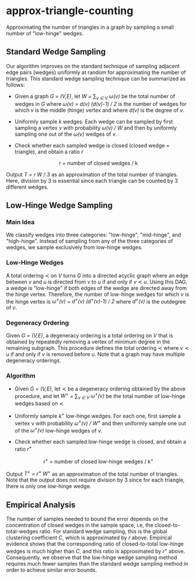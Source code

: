 # approx-triangle-counting

Approximating the number of triangles in a graph by sampling a small number of
"low-hinge" wedges.

## Standard Wedge Sampling

Our algorithm improves on the standard technique of sampling adjacent edge
pairs (wedges) uniformly at random for approximating the number of triangles.
This standard wedge sampling technique can be summarized as follows:

- Given a graph *G = (V,E)*, let *W =* &sum;*<sub>v &isin; V</sub> &omega;(v)*
  be the total number of wedges in *G* where *&omega;(v) = d(v) (d(v)-1) / 2*
is the number of wedges for which *v* is the middle (hinge) vertex and where
*d(v)* is the degree of *v*.

- Uniformly sample *k* wedges. Each wedge can be sampled by first sampling a
  vertex *v* with probability *&omega;(v) / W* and then by uniformly sampling
one out of the *&omega;(v)* wedges of *v*.

- Check whether each sampled wedge is closed (closed wedge = triangle), and
  obtain a ratio *r*

<p align="center">
r = number of closed wedges / k
<p>

Output *T = r W / 3* as an approximation of the total number of triangles.
Here, division by 3 is essential since each triangle can be counted by 3
different wedges.

## Low-Hinge Wedge Sampling

### Main Idea

We classify wedges into three categories: "low-hinge", "mid-hinge", and
"high-hinge". Instead of sampling from any of the three categories of wedges,
we sample exclusively from low-hinge wedges.

### Low-Hinge Wedges

A total ordering &#8826; on *V* turns *G* into a directed acyclic graph where
an edge between *v* and *u* is directed from *v* to *u* if and only if *v*
&#8826; *u*. Using this DAG, a wedge is "low-hinge" if both edges of the wedge
are directed away from the hinge vertex. Therefore, the number of low-hinge
wedges for which *v* is the hinge vertex is *&omega;<sup>+</sup>(v)* =
*d<sup>+</sup>(v) (d<sup>+</sup>(v)-1) / 2* where *d<sup>+</sup>(v)* is the
outdegree of *v*.

### Degeneracy Ordering

Given *G = (V,E)*, a degeneracy ordering is a total ordering on *V* that is
obtained by repeatedly removing a vertex of minimum degree in the remaining
subgraph. This procedure defines the total ordering &#8826; where *v* &#8826;
*u* if and only if *v* is removed before *u*. Note that a graph may have
multiple degeneracy orderings.

### Algorithm

- Given *G = (V,E)*, let &#8826; be a degeneracy ordering obtained by the above
  procedure, and let *W<sup>+</sup>* = &sum;*<sub>v &isin; V</sub>
&omega;<sup>+</sup>(v)* be the total number of low-hinge wedges based on
&#8826;

- Uniformly sample *k<sup>+</sup>* low-hinge wedges. For each one, first sample
  a vertex v with probability *&omega;<sup>+</sup>(v) / W<sup>+</sup>* and then
uniformly sample one out of the *&omega;<sup>+</sup>(v)* low-hinge wedges of
*v*.

- Check whether each sampled low-hinge wedge is closed, and obtain a ratio
  *r<sup>+</sup>*

<p align="center">
r<sup>+</sup> = number of closed low-hinge wedges / k<sup>+</sup>
</p>

Output *T<sup>+</sup> = r<sup>+</sup> W<sup>+</sup>* as an approximation of the
total number of triangles. Note that the output does not require division by 3
since for each triangle, there is only one low-hinge wedge.

## Empirical Analysis

The number of samples needed to bound the error depends on the concentration of
closed wedges in the sample space, i.e, the closed-to-total-wedges ratio. For
standard wedge sampling, this is the global clustering coefficient *C*, which
is approximated by *r* above. Empirical evidence shows that the corresponding
ratio of closed-to-total low-hinge wedges is much higher than *C*, and this
ratio is approximated by *r<sup>+</sup>* above. Consequently, we observe that
the low-hinge wedge sampling method requires much fewer samples than the
standard wedge sampling method in order to achieve similar error bounds.
